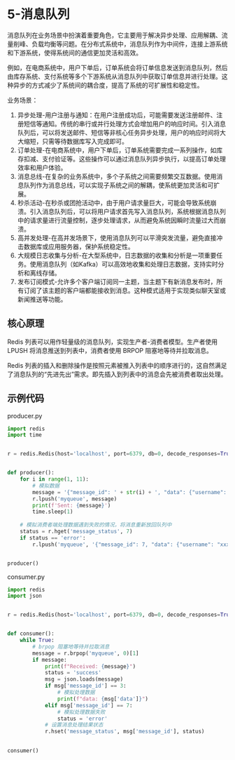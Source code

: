 # 5-消息队列

消息队列在业务场景中扮演着重要角色，它主要用于解决异步处理、应用解耦、流量削峰、负载均衡等问题。在分布式系统中，消息队列作为中间件，连接上游系统和下游系统，使得系统间的通信更加灵活和高效。

例如，在电商系统中，用户下单后，订单系统会将订单信息发送到消息队列，然后由库存系统、支付系统等多个下游系统从消息队列中获取订单信息并进行处理。这种异步的方式减少了系统间的耦合度，提高了系统的可扩展性和稳定性。

业务场景：

1. 异步处理-用户注册与通知：在用户注册成功后，可能需要发送注册邮件、注册短信等通知。传统的串行或并行处理方式会增加用户的响应时间。引入消息队列后，可以将发送邮件、短信等非核心任务异步处理，用户的响应时间将大大缩短，只需等待数据库写入完成即可。
2. 订单处理-在电商系统中，用户下单后，订单系统需要完成一系列操作，如库存扣减、支付验证等。这些操作可以通过消息队列异步执行，以提高订单处理效率和用户体验。
3. 消息总线-在复杂的业务系统中，多个子系统之间需要频繁交互数据。使用消息队列作为消息总线，可以实现子系统之间的解耦，使系统更加灵活和可扩展。
4. 秒杀活动-在秒杀或团抢活动中，由于用户请求量巨大，可能会导致系统崩溃。引入消息队列后，可以将用户请求首先写入消息队列，系统根据消息队列中的请求量进行流量控制，逐步处理请求，从而避免系统因瞬时流量过大而崩溃。
5. 高并发处理-在高并发场景下，使用消息队列可以平滑突发流量，避免直接冲击数据库或应用服务器，保护系统稳定性。
6. 大规模日志收集与分析-在大型系统中，日志数据的收集和分析是一项重要任务。使用消息队列（如Kafka）可以高效地收集和处理日志数据，支持实时分析和离线存储。
7. 发布订阅模式-允许多个客户端订阅同一主题，当主题下有新消息发布时，所有订阅了该主题的客户端都能接收到消息。这种模式适用于实现类似聊天室或新闻推送等功能。

## 核心原理

Redis 列表可以用作轻量级的消息队列，实现生产者-消费者模型。生产者使用 LPUSH 将消息推送到列表中，消费者使用 BRPOP 阻塞地等待并拉取消息。

Redis 列表的插入和删除操作是按照元素被推入列表中的顺序进行的，这自然满足了消息队列的“先进先出”需求。即先插入到列表中的消息会先被消费者取出处理。

## 示例代码

producer.py
```python
import redis
import time


r = redis.Redis(host='localhost', port=6379, db=0, decode_responses=True)


def producer():
    for i in range(1, 11):
        # 模拟数据
        message = '{"message_id": ' + str(i) + ', "data": {"username": "xxx", "email": "abc@xxx.com"}}'
        r.lpush('myqueue', message)
        print(f'Sent: {message}')
        time.sleep(1)
    
    # 模拟消费者端处理数据遇到失败的情况，将消息重新放回队列中
    status = r.hget('message_status', 7)
    if status == 'error':
        r.lpush('myqueue', '{"message_id": 7, "data": {"username": "xxx", "email": "abc@xxx.com"}}')


producer()
```

consumer.py
```python
import redis
import json


r = redis.Redis(host='localhost', port=6379, db=0, decode_responses=True)


def consumer():
    while True:
        # brpop 阻塞地等待并拉取消息
        message = r.brpop('myqueue', 0)[1]
        if message:
            print(f"Received: {message}")
            status = 'success'
            msg = json.loads(message)
            if msg['message_id'] == 3:
                # 模拟处理数据
                print(f"data: {msg['data']}")
            elif msg['message_id'] == 7:
                # 模拟处理数据失败
                status = 'error'
            # 设置消息处理结果状态
            r.hset('message_status', msg['message_id'], status)
                

consumer()
```